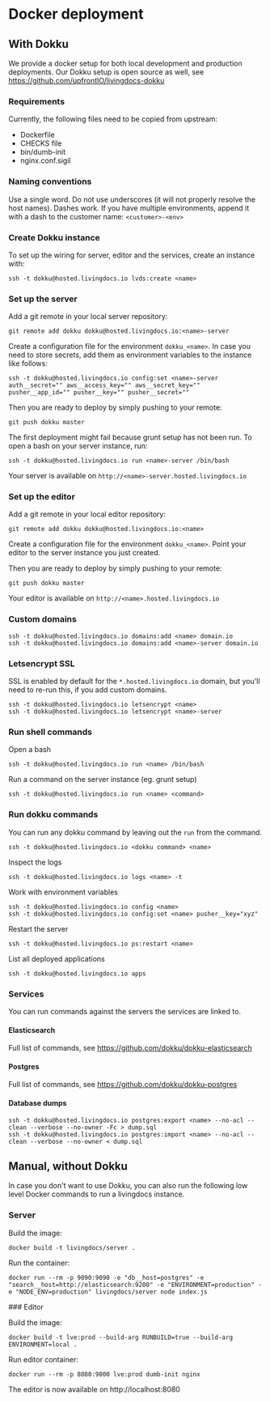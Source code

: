 # Docker deployment

## With Dokku

We provide a docker setup for both local development and production deployments. Our Dokku setup is open source as well, see https://github.com/upfrontIO/livingdocs-dokku

### Requirements

Currently, the following files need to be copied from upstream:
 
- Dockerfile
- CHECKS file
- bin/dumb-init
- nginx.conf.sigil

### Naming conventions

Use a single word. Do not use underscores (it will not properly resolve the host names). Dashes work. 
If you have multiple environments, append it with a dash to the customer name: `<customer>-<env>`


### Create Dokku instance

To set up the wiring for server, editor and the services, create an instance with:

```
ssh -t dokku@hosted.livingdocs.io lvds:create <name>
```

### Set up the server

Add a git remote in your local server repository:

```
git remote add dokku dokku@hosted.livingdocs.io:<name>-server
```

Create a configuration file for the environment `dokku_<name>`. In case you need to store secrets, add them as environment variables to the instance like follows:

```
ssh -t dokku@hosted.livingdocs.io config:set <name>-server auth__secret="" aws__access_key="" aws__secret_key="" pusher__app_id="" pusher__key="" pusher__secret=""
```

Then you are ready to deploy by simply pushing to your remote:

```
git push dokku master
```

The first deployment might fail because grunt setup has not been run. To open a bash on your server instance, run:

```
ssh -t dokku@hosted.livingdocs.io run <name>-server /bin/bash
```

Your server is available on `http://<name>-server.hosted.livingdocs.io`


### Set up the editor

Add a git remote in your local editor repository:

```
git remote add dokku dokku@hosted.livingdocs.io:<name>
```

Create a configuration file for the environment `dokku_<name>`. Point your editor to the server instance you just created.

Then you are ready to deploy by simply pushing to your remote:

```
git push dokku master
```

Your editor is available on `http://<name>.hosted.livingdocs.io`

### Custom domains

```
ssh -t dokku@hosted.livingdocs.io domains:add <name> domain.io
ssh -t dokku@hosted.livingdocs.io domains:add <name>-server domain.io
```

### Letsencrypt SSL

SSL is enabled by default for the `*.hosted.livingdocs.io` domain, but you'll need to re-run this, if you add custom domains.

```
ssh -t dokku@hosted.livingdocs.io letsencrypt <name>
ssh -t dokku@hosted.livingdocs.io letsencrypt <name>-server
```


### Run shell commands 

Open a bash

```
ssh -t dokku@hosted.livingdocs.io run <name> /bin/bash
```

Run a command on the server instance (eg. grunt setup)

```
ssh -t dokku@hosted.livingdocs.io run <name> <command>
```

### Run dokku commands

You can run any dokku command by leaving out the `run` from the command.

```
ssh -t dokku@hosted.livingdocs.io <dokku command> <name>
```

Inspect the logs

```
ssh -t dokku@hosted.livingdocs.io logs <name> -t
```

Work with environment variables

```
ssh -t dokku@hosted.livingdocs.io config <name>
ssh -t dokku@hosted.livingdocs.io config:set <name> pusher__key="xyz"
```

Restart the server

```
ssh -t dokku@hosted.livingdocs.io ps:restart <name>
```

List all deployed applications

```
ssh -t dokku@hosted.livingdocs.io apps
```

### Services 

You can run commands against the servers the services are linked to. 

#### Elasticsearch

Full list of commands, see https://github.com/dokku/dokku-elasticsearch

#### Postgres

Full list of commands, see https://github.com/dokku/dokku-postgres

#### Database dumps

```
ssh -t dokku@hosted.livingdocs.io postgres:export <name> --no-acl --clean --verbose --no-owner -Fc > dump.sql
ssh -t dokku@hosted.livingdocs.io postgres:import <name> --no-acl --clean --verbose --no-owner < dump.sql
```


## Manual, without Dokku

In case you don't want to use Dokku, you can also run the following low level Docker commands to run a livingdocs instance.

### Server

Build the image:
```
docker build -t livingdocs/server .
```

Run the container:
```
docker run --rm -p 9090:9090 -e "db__host=postgres" -e "search__host=http://elasticsearch:9200" -e "ENVIRONMENT=production" -e "NODE_ENV=production" livingdocs/server node index.js
```

### Editor

Build the image:
```
docker build -t lve:prod --build-arg RUNBUILD=true --build-arg ENVIRONMENT=local .
```

Run editor container:
```
docker run --rm -p 8080:9000 lve:prod dumb-init nginx
```

The editor is now available on http://localhost:8080
